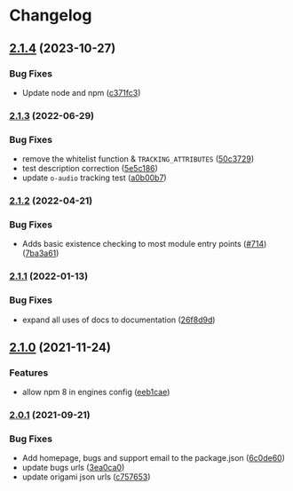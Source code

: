 # Changelog

## [2.1.4](https://github.com/Financial-Times/origami/compare/o-audio-v2.1.3...o-audio-v2.1.4) (2023-10-27)


### Bug Fixes

* Update node and npm ([c371fc3](https://github.com/Financial-Times/origami/commit/c371fc3f7f2d66266dbca95862ecef3ddeb1f339))

### [2.1.3](https://www.github.com/Financial-Times/origami/compare/o-audio-v2.1.2...o-audio-v2.1.3) (2022-06-29)


### Bug Fixes

* remove the whitelist function & `TRACKING_ATTRIBUTES` ([50c3729](https://www.github.com/Financial-Times/origami/commit/50c3729eb2e51e4fe9304624300de86b8a51bdd4))
* test description correction ([5e5c186](https://www.github.com/Financial-Times/origami/commit/5e5c186fa0e4e72d10869d62b05814924787fed4))
* update `o-audio` tracking test ([a0b00b7](https://www.github.com/Financial-Times/origami/commit/a0b00b7db960a7262c2c6f80f5eb39432d5fdc7d))

### [2.1.2](https://www.github.com/Financial-Times/origami/compare/o-audio-v2.1.1...o-audio-v2.1.2) (2022-04-21)


### Bug Fixes

* Adds basic existence checking to most module entry points ([#714](https://www.github.com/Financial-Times/origami/issues/714)) ([7ba3a61](https://www.github.com/Financial-Times/origami/commit/7ba3a61d0de2a32d3a27a225fd4258b3820c7bda))

### [2.1.1](https://www.github.com/Financial-Times/origami/compare/o-audio-v2.1.0...o-audio-v2.1.1) (2022-01-13)


### Bug Fixes

* expand all uses of docs to documentation ([26f8d9d](https://www.github.com/Financial-Times/origami/commit/26f8d9d8cbbe3e78902d8c3951b37e08150a77bd))

## [2.1.0](https://www.github.com/Financial-Times/origami/compare/o-audio-v2.0.1...o-audio-v2.1.0) (2021-11-24)


### Features

* allow npm 8 in engines config ([eeb1cae](https://www.github.com/Financial-Times/origami/commit/eeb1cae6e7f0379e647f2b41240b1f294997d528))

### [2.0.1](https://www.github.com/Financial-Times/origami/compare/o-audio-v2.0.0...o-audio-v2.0.1) (2021-09-21)


### Bug Fixes

* Add homepage, bugs and support email to the package.json ([6c0de60](https://www.github.com/Financial-Times/origami/commit/6c0de60ebd6e64c4dd16d000fcc6b79412ce30f4))
* update bugs urls ([3ea0ca0](https://www.github.com/Financial-Times/origami/commit/3ea0ca03bcb6e55142a77387ad0fff5ddf056d44))
* update origami json urls ([c757653](https://www.github.com/Financial-Times/origami/commit/c7576532b5a14f0462d5346dfb63238be025602e))

